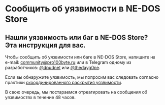 # Сообщить об уязвимости в NE-DOS Store

## Нашли уязвимость или баг в NE-DOS Store? Эта инструкция для вас.

Чтобы сообщить об уязвимости или баге в NE-DOS Store, напишите на e-mail: community@pro100byte.ru или в Telegram одному из разработчиков: [@dpudnet](https://t.me/dpudnet) или [@thedayg0ne](https://t.me/thedayg0ne).

Если вы обнаружите уязвимость, мы попросим вас следовать согласно практики [скоординированного раскрытия уязвимости](https://en.wikipedia.org/wiki/Responsible_disclosure).

В свою очередь, мы постараемся отреагировать на сообщения об уязвимостях в течение 48 часов.
